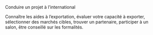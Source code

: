 Conduire un projet à l’international


Connaître les aides à l’exportation, évaluer votre capacité à exporter, sélectionner des marchés cibles, trouver un partenaire, participer à un salon, être conseillé sur les formalités.